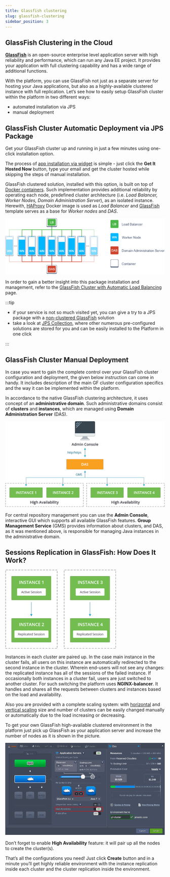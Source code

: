 ```yaml
---
title: Glassfish clustering
slug: glassfish-clustering
sidebar_position: 3
---
```


## GlassFish Clustering in the Cloud

[**GlassFish**](https://cloudmydc.com/) is an open-source enterprise level application server with high reliability and performance, which can run any Java EE project. It provides your application with full clustering capability and has a wide range of additional functions.

With the platform, you can use GlassFish not just as a separate server for hosting your Java applications, but also as a highly-available clustered instance with full replication. Let’s see how to easily setup GlassFish cluster within the platform in two different ways:

- automated installation via JPS
- manual deployment

## GlassFish Cluster Automatic Deployment via JPS Package

Get your GlassFish cluster up and running in just a few minutes using one-click installation option.

<!-- 
<input style={{
    padding: "10px 15px",
    borderRadius: "4px",
    border: "1px solid var(--ifm-link-color)",
    fontSize: "17px",
    margin: "0 0 1rem 0",
}} type="text" placeholder="Enter Email"/> -->

The process of [app installation via widget](https://cloudmydc.com/) is simple - just click the **Get It Hosted Now** button, type your email and get the cluster hosted while skipping the steps of manual installation.

GlassFish clustered solution, installed with this option, is built on top of [Docker containers](https://cloudmydc.com/). Such implementation provides additional reliability by operating each node, predefined cluster architecture (i.e. _Load Balancer, Worker Nodes, Domain Administration Server_), as an isolated instance. Herewith, [HAProxy](https://cloudmydc.com/) Docker image is used as _Load Balancer_ and [GlassFish](https://cloudmydc.com/) template serves as a base for _Worker nodes_ and _DAS_.

<div style={{
    display:'flex',
    justifyContent: 'center',
    margin: '0 0 1rem 0'
}}>

![Locale Dropdown](./img/GlassFishClustering/1.png)

</div>

In order to gain a better insight into this package installation and management, refer to the [GlassFish Cluster with Automatic Load Balancing](https://cloudmydc.com/) page.

:::tip

- if your service is not so much visited yet, you can give a try to a JPS package with a [non-clustered GlassFish](https://cloudmydc.com/) solution
- take a look at [JPS Collection](https://cloudmydc.com/), where other numerous pre-configured solutions are stored for you and can be easily installed to the Platform in one click

:::

## GlassFish Cluster Manual Deployment

In case you want to gain the complete control over your GlassFish cluster configuration and deployment, the given below instruction can come in handy. It includes description of the main GF cluster configuration specifics and the way it can be implemented within the platform.

In accordance to the native GlassFish clustering architecture, it uses concept of an **administrative domain**. Such administrative domains consist of **clusters** and **instances**, which are managed using **Domain Administration Server** (DAS).

<div style={{
    display:'flex',
    justifyContent: 'center',
    margin: '0 0 1rem 0'
}}>

![Locale Dropdown](./img/GlassFishClustering/2.png)

</div>

For central repository management you can use the **Admin Console**, interactive GUI which supports all available GlassFish features. **Group Management Service** (GMS) provides information about clusters, and DAS, as it was mentioned above, is responsible for managing Java instances in the administrative domain.

## Sessions Replication in GlassFish: How Does It Work?

<div style={{
    display:'flex',
    justifyContent: 'center',
    margin: '0 0 1rem 0'
}}>

![Locale Dropdown](./img/GlassFishClustering/3.png)

</div>

Instances in each cluster are paired up. In the case main instance in the cluster fails, all users on this instance are automatically redirected to the second instance in the cluster. Wherein end-users will not see any changes: the replicated instance has all of the sessions of the failed instance. If occasionally both instances in a cluster fail, users are just switched to another cluster. For such switching the platform uses **NGINX-balancer**. It handles and shares all the requests between clusters and instances based on the load and availability.

Also you are provided with a complete scaling system: with [horizontal](https://cloudmydc.com/) and [vertical scaling](https://cloudmydc.com/) size and number of clusters can be easily changed manually or automatically due to the load increasing or decreasing.

To get your own GlassFish high-available clustered environment in the platform just pick up GlassFish as your application server and increase the number of nodes as it is shown in the picture.

<div style={{
    display:'flex',
    justifyContent: 'center',
    margin: '0 0 1rem 0'
}}>

![Locale Dropdown](./img/GlassFishClustering/4.png)

</div>

Don’t forget to enable **High Availability** feature: it will pair up all the nodes to create the cluster(s).

That’s all the configurations you need! Just click **Create** button and in a minute you’ll get highly reliable environment with the instance replication inside each cluster and the cluster replication inside the environment.

